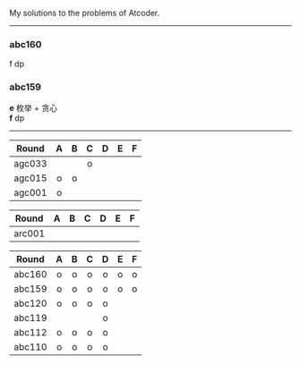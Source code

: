 My solutions to the problems of Atcoder.

---

### abc160  
f dp  

### abc159 
**e** 枚举 + 贪心  
**f** dp  

---

 Round    | A      | B      | C      | D      | E      | F  
:--------:|:------:|:------:|:------:|:------:|:------:|:------:  
agc033|||o|||
agc015|o|o|||
agc001|o|||||  

 Round    | A      | B      | C      | D      | E      | F
:--------:|:------:|:------:|:------:|:------:|:------:|:------:
arc001||||||

 Round    | A      | B      | C      | D      | E      | F
:--------:|:------:|:------:|:------:|:------:|:------:|:------:
abc160|o|o|o|o|o|o 
abc159|o|o|o|o|o|o
abc120|o|o|o|o||
abc119||||o||
abc112|o|o|o|o||
abc110|o|o|o|o||

